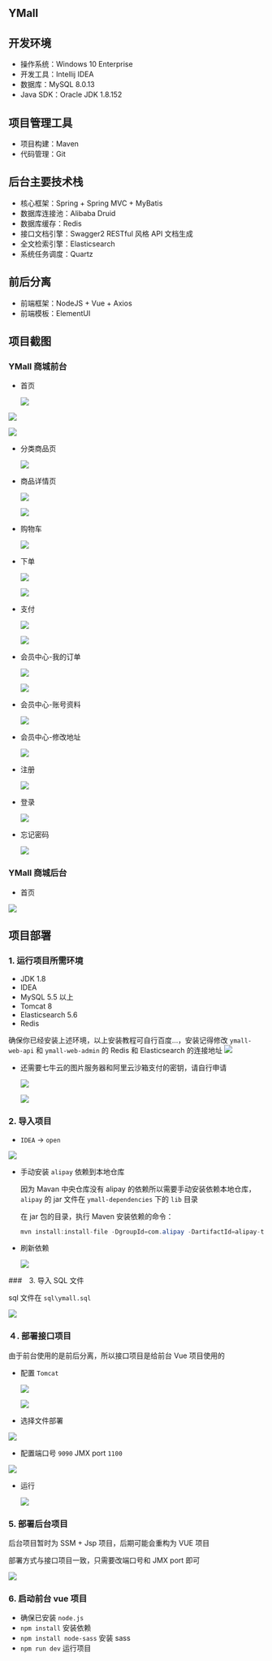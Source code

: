 ## YMall

## 开发环境

- 操作系统：Windows 10 Enterprise
- 开发工具：Intellij IDEA
- 数据库：MySQL 8.0.13
- Java SDK：Oracle JDK 1.8.152

## 项目管理工具

- 项目构建：Maven
- 代码管理：Git

## 后台主要技术栈

- 核心框架：Spring + Spring MVC + MyBatis
- 数据库连接池：Alibaba Druid
- 数据库缓存：Redis
- 接口文档引擎：Swagger2 RESTful 风格 API 文档生成
- 全文检索引擎：Elasticsearch
- 系统任务调度：Quartz

## 前后分离

- 前端框架：NodeJS + Vue + Axios
- 前端模板：ElementUI

## 项目截图

### YMall 商城前台

- 首页

  ![](https://yuu-blog.oss-cn-shenzhen.aliyuncs.com/首页.png)


![](https://yuu-blog.oss-cn-shenzhen.aliyuncs.com/首页-1.png)

![](https://yuu-blog.oss-cn-shenzhen.aliyuncs.com/首页-2.png)

- 分类商品页

  ![](https://yuu-blog.oss-cn-shenzhen.aliyuncs.com/分类商品页.png)

- 商品详情页

  ![](https://yuu-blog.oss-cn-shenzhen.aliyuncs.com/商品详情页-1.png)

  ![](https://yuu-blog.oss-cn-shenzhen.aliyuncs.com/商品详情页-2.png)

- 购物车

  ![](https://yuu-blog.oss-cn-shenzhen.aliyuncs.com/购物车.png)

- 下单

  ![](https://yuu-blog.oss-cn-shenzhen.aliyuncs.com/下单-1.png)

  ![](https://yuu-blog.oss-cn-shenzhen.aliyuncs.com/下单-2.png)

- 支付

  ![](https://yuu-blog.oss-cn-shenzhen.aliyuncs.com/支付-1.png)

  ![](https://yuu-blog.oss-cn-shenzhen.aliyuncs.com/支付-2.png)

- 会员中心-我的订单

  ![](https://yuu-blog.oss-cn-shenzhen.aliyuncs.com/会员中心-1.png)

  ![](https://yuu-blog.oss-cn-shenzhen.aliyuncs.com/会员中心-1-1.png)

- 会员中心-账号资料

  ![](https://yuu-blog.oss-cn-shenzhen.aliyuncs.com/会员中心-2.png)

- 会员中心-修改地址

  ![](https://yuu-blog.oss-cn-shenzhen.aliyuncs.com/会员中心-3.png)

- 注册

  ![](https://yuu-blog.oss-cn-shenzhen.aliyuncs.com/注册.png)

- 登录

  ![](https://yuu-blog.oss-cn-shenzhen.aliyuncs.com/登录.png)

- 忘记密码

  ![](https://yuu-blog.oss-cn-shenzhen.aliyuncs.com/忘记密码.png)



### YMall 商城后台

- 首页

![](https://yuu-blog.oss-cn-shenzhen.aliyuncs.com/后台首页.png)

## 项目部署
### 1. 运行项目所需环境

- JDK 1.8
- IDEA
- MySQL 5.5 以上
- Tomcat 8
- Elasticsearch 5.6
- Redis

确保你已经安装上述环境，以上安装教程可自行百度...，安装记得修改 `ymall-web-api` 和 `ymall-web-admin` 的 Redis 和 Elasticsearch 的连接地址
![](https://yuu-blog.oss-cn-shenzhen.aliyuncs.com/Yuu_2020-09-06_13-13-20.png)

- 还需要七牛云的图片服务器和阿里云沙箱支付的密钥，请自行申请

  ![](https://yuu-blog.oss-cn-shenzhen.aliyuncs.com/Yuu_2020-09-06_13-51-23.png)

  ![](https://yuu-blog.oss-cn-shenzhen.aliyuncs.com/Yuu_2020-09-06_13-51-45.png)

### 2. 导入项目

- `IDEA` -> `open`

![](https://yuu-blog.oss-cn-shenzhen.aliyuncs.com/Yuu_20191113094747.png)


- 手动安装 `alipay` 依赖到本地仓库

    因为 Mavan 中央仓库没有 alipay 的依赖所以需要手动安装依赖本地仓库，`alipay` 的 jar 文件在 `ymall-dependencies` 下的 `lib` 目录
    
    在 jar 包的目录，执行 Maven 安装依赖的命令：
    ```java
    mvn install:install-file -DgroupId=com.alipay -DartifactId=alipay-trade-sdk -Dversion=20161215 -Dpackaging=jar -Dfile=alipay-trade-sdk-20161215.jar
    ```

- 刷新依赖

  ![](https://yuu-blog.oss-cn-shenzhen.aliyuncs.com/Yuu_20191113095010.png)

###　3. 导入 SQL 文件

 sql 文件在 `sql\ymall.sql`

![](https://yuu-blog.oss-cn-shenzhen.aliyuncs.com/Yuu_20191113103213.png)

### ４. 部署接口项目

  由于前台使用的是前后分离，所以接口项目是给前台 Vue 项目使用的

- 配置 `Tomcat`

  ![](https://yuu-blog.oss-cn-shenzhen.aliyuncs.com/Yuu_20191113103534.png)

  ![](https://yuu-blog.oss-cn-shenzhen.aliyuncs.com/Yuu_20191113103657.png)



- 选择文件部署

![](https://yuu-blog.oss-cn-shenzhen.aliyuncs.com/Yuu_20191113104301.png)

- 配置端口号 `9090` JMX port `1100`

![](https://yuu-blog.oss-cn-shenzhen.aliyuncs.com/Yuu_20191113104354.png)

- 运行

  ![](https://yuu-blog.oss-cn-shenzhen.aliyuncs.com/Yuu_20191113104506.png)

### 5. 部署后台项目

后台项目暂时为 SSM + Jsp 项目，后期可能会重构为 VUE 项目

部署方式与接口项目一致，只需要改端口号和 JMX port 即可

![](https://yuu-blog.oss-cn-shenzhen.aliyuncs.com/Yuu_20191113104946.png)

### 6. 启动前台 vue 项目

- 确保已安装 `node.js`
- `npm install` 安装依赖
- `npm install node-sass` 安装 sass
- `npm run dev` 运行项目

